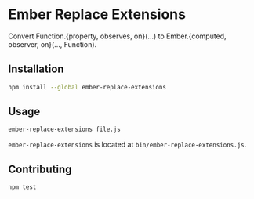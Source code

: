 # Ember Replace Extensions
Convert Function.{property, observes, on}(...) to Ember.{computed, observer, on}(..., Function).

## Installation

```sh
npm install --global ember-replace-extensions
```

## Usage

```sh
ember-replace-extensions file.js
```

`ember-replace-extensions` is located at `bin/ember-replace-extensions.js`.

## Contributing

```sh
npm test
```
